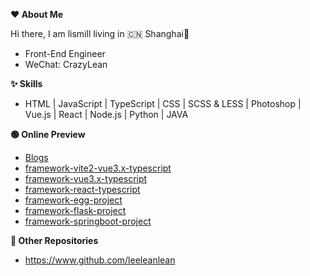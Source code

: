 <!--
**lismill/lismill** is a ✨ _special_ ✨ repository because its `README.md` (this file) appears on your GitHub profile.

Here are some ideas to get you started:

- 🔭 I’m currently working on ...
- 🌱 I’m currently learning ...
- 👯 I’m looking to collaborate on ...
- 🤔 I’m looking for help with ...
- 💬 Ask me about ...
- 📫 How to reach me: ...
- 😄 Pronouns: ...
- ⚡ Fun fact: ...
-->
**❤️️ About Me**

Hi there, I am lismill living in 🇨🇳 Shanghai👋

* Front-End Engineer
* WeChat: CrazyLean

**✨ Skills**

* HTML | JavaScript | TypeScript | CSS | SCSS & LESS | Photoshop | Vue.js | React | Node.js | Python | JAVA

**🟢 Online Preview**

* [Blogs](https://github.com/leeleanlean/Blogs)
* [framework-vite2-vue3.x-typescript](https://lismill.github.io/vite2-vue3.x-typescript-framework)
* [framework-vue3.x-typescript](https://lismill.github.io/vue3.x-typescript-framework)
* [framework-react-typescript](https://lismill.github.io/react-typescript-framework)
* [framework-egg-project](https://github.com/lismill/create_egg_project)
* [framework-flask-project](https://github.com/leeleanlean/create_python_flask_project)
* [framework-springboot-project](https://github.com/leeleanlean/create_springboot_project)

**🍉 Other Repositories**

* https://www.github.com/leeleanlean
